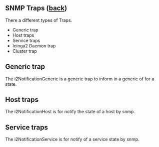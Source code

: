 ## SNMP Traps ([back](00-A-documentation.md)) ##
There a different types of Traps.

* Generic trap
* Host traps
* Service traps
* Icinga2 Daemon trap
* Cluster trap

## Generic trap ##
The i2NotificationGeneric is a generic trap to inform in a generic of for a state.

## Host traps ##
The i2NotificationHost is for notify the state of a host by snmp.

## Service traps ##
The i2NotificationService is for notify of a service state by snmp.


